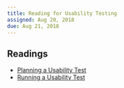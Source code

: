 ```yaml
---
title: Reading for Usability Testing
assigned: Aug 20, 2018
due: Aug 21, 2018
---
```


Readings
--------

- [Planning a Usability Test](https://www.usability.gov/how-to-and-tools/methods/planning-usability-testing.html)
- [Running a Usability Test](https://www.usability.gov/how-to-and-tools/methods/running-usability-tests.html)
